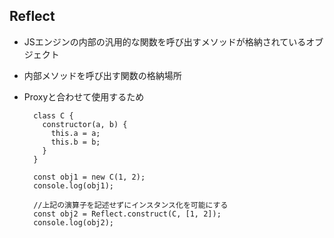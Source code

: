 ## Reflect

- JSエンジンの内部の汎用的な関数を呼び出すメソッドが格納されているオブジェクト

- 内部メソッドを呼び出す関数の格納場所
- Proxyと合わせて使用するため

        class C {
          constructor(a, b) {
            this.a = a;
            this.b = b;
          }
        }
        
        const obj1 = new C(1, 2);
        console.log(obj1);
        
        //上記の演算子を記述せずにインスタンス化を可能にする
        const obj2 = Reflect.construct(C, [1, 2]);
        console.log(obj2);
